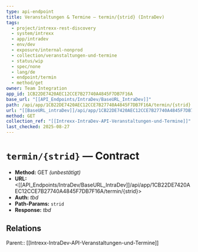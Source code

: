 ```yaml
---
type: api-endpoint
title: Veranstaltungen & Termine — termin/{strid} (IntraDev)
tags:
  - project/intrexx-rest-discovery
  - system/intrexx
  - app/intradev
  - env/dev
  - exposure/internal-nonprod
  - collection/veranstaltungen-und-termine
  - status/wip
  - spec/none
  - lang/de
  - endpoint/termin
  - method/get
owner: Team Integration
app_id: 1CB22DE7420AEC12CCE7B27740A4845F7DB7F16A
base_url: "[[API_Endpoints/IntraDev/BaseURL_IntraDev]]"
path: /api/app/1CB22DE7420AEC12CCE7B27740A4845F7DB7F16A/termin/{strid}
url: "[[BaseURL_intraDev]]/api/app/1CB22DE7420AEC12CCE7B27740A4845F7DB7F16A/termin/{strid}"
method: GET
collection_ref: "[[Intrexx-IntraDev-API-Veranstaltungen-und-Termine]]"
last_checked: 2025-08-27
---
```


# `termin/{strid}` — Contract
- **Method:** GET *(unbestätigt)*  
- **URL:** <[[API_Endpoints/IntraDev/BaseURL_IntraDev]]/api/app/1CB22DE7420AEC12CCE7B27740A4845F7DB7F16A/termin/{strid}>  
- **Auth:** _tbd_  
- **Path-Params:** `strid`  
- **Response:** _tbd_

## Relations
Parent:: [[Intrexx-IntraDev-API-Veranstaltungen-und-Termine]]
